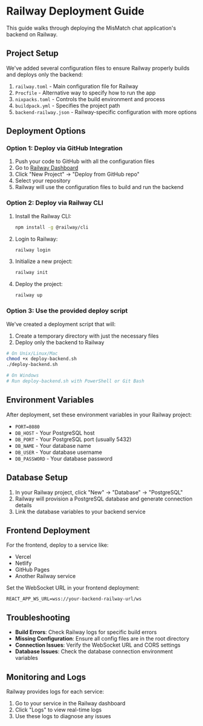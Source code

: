 # Railway Deployment Guide

This guide walks through deploying the MisMatch chat application's backend on Railway.

## Project Setup

We've added several configuration files to ensure Railway properly builds and deploys only the backend:

1. `railway.toml` - Main configuration file for Railway
2. `Procfile` - Alternative way to specify how to run the app
3. `nixpacks.toml` - Controls the build environment and process
4. `buildpack.yml` - Specifies the project path
5. `backend-railway.json` - Railway-specific configuration with more options

## Deployment Options

### Option 1: Deploy via GitHub Integration

1. Push your code to GitHub with all the configuration files
2. Go to [Railway Dashboard](https://railway.app/dashboard)
3. Click "New Project" → "Deploy from GitHub repo"
4. Select your repository
5. Railway will use the configuration files to build and run the backend

### Option 2: Deploy via Railway CLI

1. Install the Railway CLI:
   ```bash
   npm install -g @railway/cli
   ```

2. Login to Railway:
   ```bash
   railway login
   ```

3. Initialize a new project:
   ```bash
   railway init
   ```

4. Deploy the project:
   ```bash
   railway up
   ```

### Option 3: Use the provided deploy script

We've created a deployment script that will:
1. Create a temporary directory with just the necessary files
2. Deploy only the backend to Railway

```bash
# On Unix/Linux/Mac
chmod +x deploy-backend.sh
./deploy-backend.sh

# On Windows
# Run deploy-backend.sh with PowerShell or Git Bash
```

## Environment Variables

After deployment, set these environment variables in your Railway project:

- `PORT=8080`
- `DB_HOST` - Your PostgreSQL host
- `DB_PORT` - Your PostgreSQL port (usually 5432)
- `DB_NAME` - Your database name
- `DB_USER` - Your database username
- `DB_PASSWORD` - Your database password

## Database Setup

1. In your Railway project, click "New" → "Database" → "PostgreSQL"
2. Railway will provision a PostgreSQL database and generate connection details
3. Link the database variables to your backend service

## Frontend Deployment

For the frontend, deploy to a service like:
- Vercel
- Netlify
- GitHub Pages
- Another Railway service

Set the WebSocket URL in your frontend deployment:
```
REACT_APP_WS_URL=wss://your-backend-railway-url/ws
```

## Troubleshooting

- **Build Errors**: Check Railway logs for specific build errors
- **Missing Configuration**: Ensure all config files are in the root directory
- **Connection Issues**: Verify the WebSocket URL and CORS settings
- **Database Issues**: Check the database connection environment variables

## Monitoring and Logs

Railway provides logs for each service:

1. Go to your service in the Railway dashboard
2. Click "Logs" to view real-time logs
3. Use these logs to diagnose any issues 